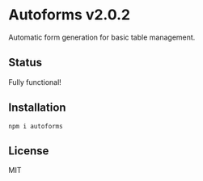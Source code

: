# Autoforms v2.0.2

Automatic form generation for basic table management.

## Status

Fully functional!

## Installation

`npm i autoforms`

## License

MIT
